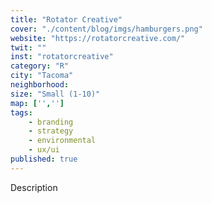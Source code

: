```yaml
---
title: "Rotator Creative"
cover: "./content/blog/imgs/hamburgers.png"
website: "https://rotatorcreative.com/"
twit: ""
inst: "rotatorcreative"
category: "R"
city: "Tacoma"
neighborhood:
size: "Small (1-10)"
map: ['','']
tags:
    - branding
    - strategy
    - environmental
    - ux/ui
published: true
---
```


Description
